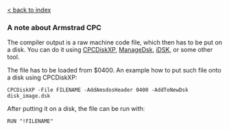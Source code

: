 [< back to index](../index.md)

### A note about Armstrad CPC

The compiler output is a raw machine code file, which then has to be put on a disk. 
You can do it using [CPCDiskXP](http://www.cpcwiki.eu/index.php/CPCDiskXP), 
[ManageDsk](http://www.cpcwiki.eu/index.php/ManageDsk), 
[iDSK](http://www.cpcwiki.eu/index.php/IDSK), 
or some other tool.

The file has to be loaded from $0400. An example how to put such file onto a disk using CPCDiskXP:

    CPCDiskXP -File FILENAME -AddAmsdosHeader 0400 -AddToNewDsk disk_image.dsk


After putting it on a disk, the file can be run with:

    RUN "!FILENAME"
